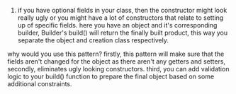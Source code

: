 
1) if you have optional fields in your class, then the constructor might look really ugly or you might have a lot of constructors that relate to setting up of specific fields.
here you have an object and it's corresponding builder, Builder's build() will return the finally built product, this way you separate the object and creation class respectively.

why would you use this pattern?
firstly, this pattern will make sure that the fields aren't changed for the object as there aren't any getters and setters,
secondly, eliminates ugly looking constructors.
third, you can add validation logic to your build() function to prepare the final object based on some additional constraints.

